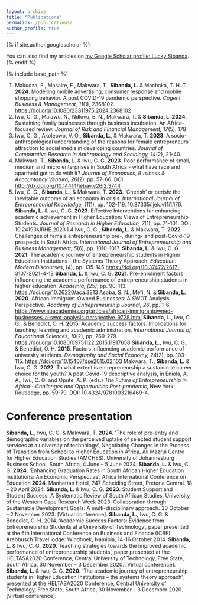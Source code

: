 ```yaml
---
layout: archive
title: "Publications"
permalink: /publications/
author_profile: true
---
```


{% if site.author.googlescholar %}
  <div class="wordwrap">You can also find my articles on <a href="{{site.author.googlescholar}}">my Google Scholar profile: Lucky Sibanda</a>.</div>
{% endif %}

{% include base_path %}

1. Makudza, F., Masaire, F., Makwara, T., **Sibanda, L.** & Machaka, T. H. T. **2024**. Modelling mobile advertising, consumer response and mobile shopping behavior. A post COVID-19 pandemic perspective. _Cogent Business & Management, 11_(1), 2368102. https://doi.org/10.1080/23311975.2024.2368102
1. Iwu, C. G., Malawu, N., Ndlovu, E. N., Makwara, T. & **Sibanda, L. 2024**. Sustaining family businesses through business incubation. An Africa-focused review. _Journal of Risk and Financial Management, 17_(5), 178
1. Iwu, C. G., Akoleowo, V. O., **Sibanda, L.**, & Makwara, T. **2023**. A socio-anthropological understanding of the reasons for female entrepreneurs’ attraction to social media in developing countries. _Journal of Comparative Research in Anthropology and Sociology, 14_(2), 21-40.
1. Makwara, T., **Sibanda, L.** & Iwu, C. G. **2023**. Poor performance of small, medium and micro enterprises in South Africa - what have race and apartheid got to do with it? _Journal of Economics, Business & Accountancy Ventura, 26_(2), pp. 57-66. DOI: http://dx.doi.org/10.14414/jebav.v26i2.3744
1. Iwu, C. G., **Sibanda, L.**, & Makwara, T. **2023**. ‘Cherish’ or perish: the inevitable outcome of an economy in crisis. _International Journal of Entrepreneurial Knowledge, 11_(1), pp. 102-119. 10.37335/ijek.v11i1.176.
**Sibanda, L.** & Iwu, C. G. **2023**. Effective Interventions for enhancing academic achievement in Higher Education: Views of Entrepreneurship Students. _Journal of Research in Higher Education, 7_(1), pp. 71-101. DOI: 10.24193/JRHE.2023.1.4
Iwu, C. G., **Sibanda, L.** & Makwara, T. **2022**. Challenges of female entrepreneurship pre-, during- and post-Covid-19 prospects in South Africa. _International Journal of Entrepreneurship and Business Management, 5_(6), pp. 1010-1017.
**Sibanda, L.** & Iwu, C. G. **2021**. The academic journey of entrepreneurship students in Higher Education Institutions – the Systems Theory Approach. _Education: Modern Discourses_, (4), pp. 135-145 https://doi.org/10.37472/2617-3107-2021-4-13
**Sibanda, L.** & Iwu, C. G. **2021**. Pre-enrolment factors influencing the academic performance of entrepreneurship students in higher education. _Academia, (25)_, pp. 90-113. https://doi.org/10.26220/aca.3813
Asoba, S. N., Mefi, N. & **Sibanda, L. 2020**. African Immigrant-Owned Businesses: A SWOT Analysis Perspective. _Academy of Entrepreneurship Journal, 26_, pp. 1-6. https://www.abacademies.org/articles/african-immigrantowned-businesses-a-swot-analysis-perspective-9728.html
**Sibanda, L.**, Iwu, C. G., & Benedict, O. H. **2015**. Academic success factors: Implications for teaching, learning and academic administration. _International Journal of Educational Sciences, 10_(2), pp. 269-279. https://doi.org/10.1080/09751122.2015.11917658
**Sibanda, L.**, Iwu, C. G., & Benedict, O. H. **2015**. Factors influencing academic performance of university students. _Demography and Social Economy, 24_(2), pp. 103–115. https://doi.org/10.15407/dse2015.02.103
Makwara, T., **Sibanda, L.** & Iwu, C. G. **2022**. To what extent is entrepreneurship a sustainable career choice for the youth? A post Covid-19 descriptive analysis, in Eniola, A. A., Iwu, C. G. and Opute, A. P. (eds.) _The Future of Entrepreneurship in Africa - Challenges and Opportunities Post-pandemic_, New York: Routledge, pp. 59-79. DOI: 10.4324/9781003216469-4.

Conference presentation
=======
**Sibanda, L.**, Iwu, C. G. & Makwara, T. **2024**. ‘The role of pre-entry and demographic variables on the perceived uptake of selected student support services at a university of technology’, Negotiating Changes in the Process of Transition from School to Higher Education in Africa, Ali Mazrui Centre for Higher Education Studies (AMCHES). University of Johannesburg Business School, South Africa, 4 June – 5 June 2024.
**Sibanda, L.** & Iwu, C. G. **2024**. ‘Enhancing Graduation Rates in South African Higher Education Institutions: An Economic Perspective’. Africa International Conference on Education **2024**. Manhattan Hotel, 247 Scheiding Street, Pretoria Central. 18 – 20 April 2024.
**Sibanda, L.** & Iwu, C. G. **2023**. Student Support and Student Success: A Systematic Review of South African Studies. University of the Western Cape Research Week 2023: Collaboration through Sustainable Development Goals: A multi-disciplinary approach. 30 October – 2 November 2023. [Virtual conference].
**Sibanda, L.**, Iwu, C. G. & Benedict, O. H. 2014. ‘Academic Success Factors: Evidence from Entrepreneurship Students at a University of Technology’, paper presented at the 6th International Conference on Business and Finance (ICBF), Arebbusch Travel lodge: Windhoek, Namibia, 14-16 October 2014.
**Sibanda, L.** & Iwu, C. G. **2020**. Teaching strategies towards the improved academic performance of entrepreneurship students’, paper presented at the HELTASA2020 Conference, Central University of Technology, Free State, South Africa, 30 November – 3 December 2020. [Virtual conference].
**Sibanda, L.** & Iwu, C. G. **2020**. ‘The academic journey of entrepreneurship students in Higher Education Institutions – the systems theory approach’, presented at the HELTASA2020 Conference, Central University of Technology, Free State, South Africa, 30 November – 3 December 2020. [Virtual conference].

